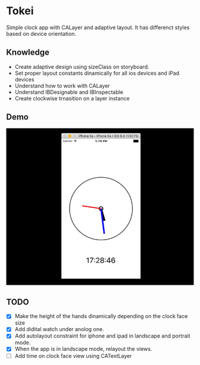 # Tokei
Simple clock app with CALayer and adaptive layout. It has differenct styles based on device orientation.

## Knowledge
- Create adaptive design using sizeClass on storyboard.
- Set proper layout constants dinamically for all ios devices and iPad devices
- Understand how to work with CALayer
- Understand IBDesignable and IBInspectable
- Create clockwise trnasition on a layer instance

## Demo
![alt tag](Images/clock.gif)

## TODO
- [x] Make the height of the hands dinamically depending on the clock face size
- [x] Add didital watch under anolog one.
- [x] Add autolayout constraint for iphone and ipad in landscape and portrait mode.
- [x] When the app is in landscape mode, relayout the views.
- [ ] Add time on clock face view using CATextLayer
